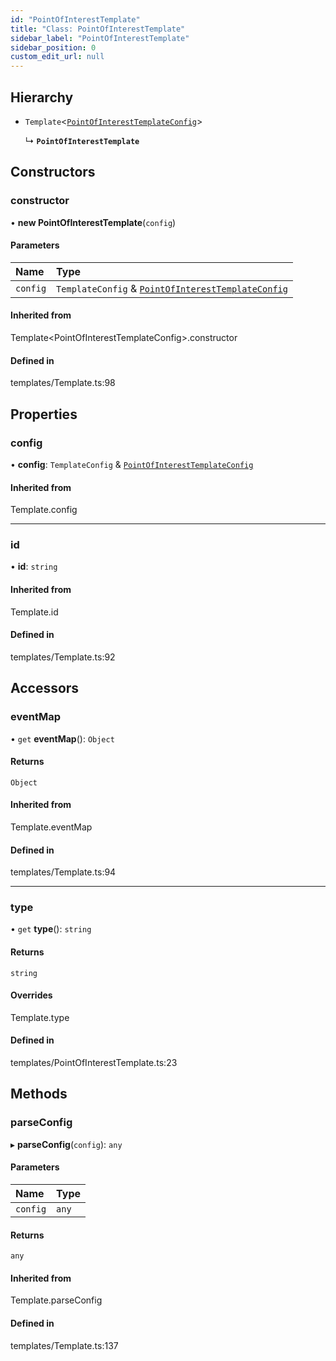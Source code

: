 ```yaml
---
id: "PointOfInterestTemplate"
title: "Class: PointOfInterestTemplate"
sidebar_label: "PointOfInterestTemplate"
sidebar_position: 0
custom_edit_url: null
---
```


## Hierarchy

- `Template`<[`PointOfInterestTemplateConfig`](../interfaces/PointOfInterestTemplateConfig.md)\>

  ↳ **`PointOfInterestTemplate`**

## Constructors

### constructor

• **new PointOfInterestTemplate**(`config`)

#### Parameters

| Name | Type |
| :------ | :------ |
| `config` | `TemplateConfig` & [`PointOfInterestTemplateConfig`](../interfaces/PointOfInterestTemplateConfig.md) |

#### Inherited from

Template<PointOfInterestTemplateConfig\>.constructor

#### Defined in

templates/Template.ts:98

## Properties

### config

• **config**: `TemplateConfig` & [`PointOfInterestTemplateConfig`](../interfaces/PointOfInterestTemplateConfig.md)

#### Inherited from

Template.config

___

### id

• **id**: `string`

#### Inherited from

Template.id

#### Defined in

templates/Template.ts:92

## Accessors

### eventMap

• `get` **eventMap**(): `Object`

#### Returns

`Object`

#### Inherited from

Template.eventMap

#### Defined in

templates/Template.ts:94

___

### type

• `get` **type**(): `string`

#### Returns

`string`

#### Overrides

Template.type

#### Defined in

templates/PointOfInterestTemplate.ts:23

## Methods

### parseConfig

▸ **parseConfig**(`config`): `any`

#### Parameters

| Name | Type |
| :------ | :------ |
| `config` | `any` |

#### Returns

`any`

#### Inherited from

Template.parseConfig

#### Defined in

templates/Template.ts:137

